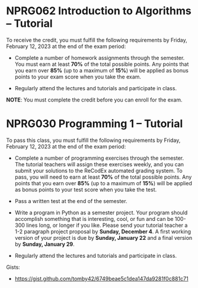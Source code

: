 # NPRG062 Introduction to Algorithms – Tutorial 

To receive the credit, you must fulfill the following requirements by Friday, February 12, 2023 at the end of the exam period:
 - Complete a number of homework assignments through the semester. You must earn at least __70%__ of the total possible points. Any points that you earn over __85%__ (up to a maximum of __15%__) will be applied as bonus points to your exam score when you take the exam.

 - Regularly attend the lectures and tutorials and participate in class.

__NOTE__: You must complete the credit before you can enroll for the exam.


# NPRG030 Programming 1 – Tutorial 

To pass this class, you must fulfill the following requirements by Friday, February 12, 2023 at the end of the exam period:

- Complete a number of programming exercises through the semester. The tutorial teachers will assign these exercises weekly, and you can submit your solutions to the ReCodEx automated grading system. To pass, you will need to earn at least __70%__ of the total possible points. Any points that you earn over __85%__ (up to a maximum of __15%__) will be applied as bonus points to your test score when you take the test.

- Pass a written test at the end of the semester.

- Write a program in Python as a semester project. Your program should accomplish something that is interesting, cool, or fun and can be 100-300 lines long, or longer if you like. Please send your tutorial teacher a 1-2 paragraph project proposal by __Sunday, December 4__. A first working version of your project is due by __Sunday, January 22__ and a final version by __Sunday, January 29__.

- Regularly attend the lectures and tutorials and participate in class.


Gists:
* https://gist.github.com/tomby42/6749beae5c1dea147da9281f0c881c71
